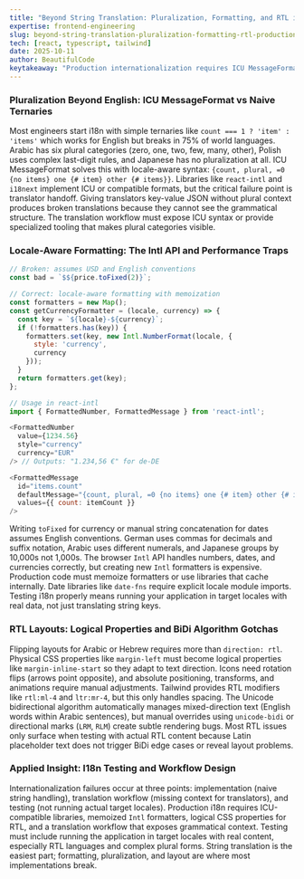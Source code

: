 ```yaml
---
title: "Beyond String Translation: Pluralization, Formatting, and RTL in Production I18n"
expertise: frontend-engineering
slug: beyond-string-translation-pluralization-formatting-rtl-production-i18n
tech: [react, typescript, tailwind]
date: 2025-10-11
author: BeautifulCode
keytakeaway: "Production internationalization requires ICU MessageFormat for plurals, memoized Intl formatters for locale-aware numbers and dates, logical CSS properties for RTL layouts, and testing with actual target locale content to catch BiDi and formatting edge cases."
---
```


### Pluralization Beyond English: ICU MessageFormat vs Naive Ternaries

Most engineers start i18n with simple ternaries like `count === 1 ? 'item' : 'items'` which works for English but breaks in 75% of world languages. Arabic has six plural categories (zero, one, two, few, many, other), Polish uses complex last-digit rules, and Japanese has no pluralization at all. ICU MessageFormat solves this with locale-aware syntax: `{count, plural, =0 {no items} one {# item} other {# items}}`. Libraries like `react-intl` and `i18next` implement ICU or compatible formats, but the critical failure point is translator handoff. Giving translators key-value JSON without plural context produces broken translations because they cannot see the grammatical structure. The translation workflow must expose ICU syntax or provide specialized tooling that makes plural categories visible.

### Locale-Aware Formatting: The Intl API and Performance Traps

```javascript
// Broken: assumes USD and English conventions
const bad = `$${price.toFixed(2)}`; 

// Correct: locale-aware formatting with memoization
const formatters = new Map();
const getCurrencyFormatter = (locale, currency) => {
  const key = `${locale}-${currency}`;
  if (!formatters.has(key)) {
    formatters.set(key, new Intl.NumberFormat(locale, { 
      style: 'currency', 
      currency 
    }));
  }
  return formatters.get(key);
};

// Usage in react-intl
import { FormattedNumber, FormattedMessage } from 'react-intl';

<FormattedNumber 
  value={1234.56} 
  style="currency" 
  currency="EUR" 
/> // Outputs: "1.234,56 €" for de-DE

<FormattedMessage 
  id="items.count"
  defaultMessage="{count, plural, =0 {no items} one {# item} other {# items}}"
  values={{ count: itemCount }}
/>
```

Writing `toFixed` for currency or manual string concatenation for dates assumes English conventions. German uses commas for decimals and suffix notation, Arabic uses different numerals, and Japanese groups by 10,000s not 1,000s. The browser `Intl` API handles numbers, dates, and currencies correctly, but creating new `Intl` formatters is expensive. Production code must memoize formatters or use libraries that cache internally. Date libraries like `date-fns` require explicit locale module imports. Testing i18n properly means running your application in target locales with real data, not just translating string keys.

### RTL Layouts: Logical Properties and BiDi Algorithm Gotchas

Flipping layouts for Arabic or Hebrew requires more than `direction: rtl`. Physical CSS properties like `margin-left` must become logical properties like `margin-inline-start` so they adapt to text direction. Icons need rotation flips (arrows point opposite), and absolute positioning, transforms, and animations require manual adjustments. Tailwind provides RTL modifiers like `rtl:ml-4` and `ltr:mr-4`, but this only handles spacing. The Unicode bidirectional algorithm automatically manages mixed-direction text (English words within Arabic sentences), but manual overrides using `unicode-bidi` or directional marks (`LRM`, `RLM`) create subtle rendering bugs. Most RTL issues only surface when testing with actual RTL content because Latin placeholder text does not trigger BiDi edge cases or reveal layout problems.

### Applied Insight: I18n Testing and Workflow Design

Internationalization failures occur at three points: implementation (naive string handling), translation workflow (missing context for translators), and testing (not running actual target locales). Production i18n requires ICU-compatible libraries, memoized `Intl` formatters, logical CSS properties for RTL, and a translation workflow that exposes grammatical context. Testing must include running the application in target locales with real content, especially RTL languages and complex plural forms. String translation is the easiest part; formatting, pluralization, and layout are where most implementations break.